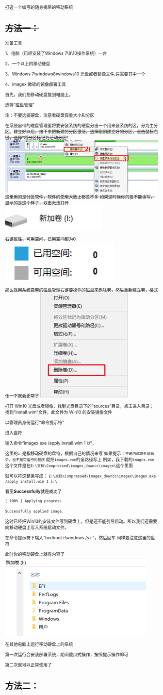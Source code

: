 打造一个编写的随身携带的移动系统
<!--more-->



# ~~方法一：~~

准备工具

1、电脑（已经安装了Windows 7\8\10操作系统）一台

2、一个以上的移动硬盘

3、Windows 7\windows8\windows10 光盘或者镜像文件,只需要其中一个

4、imagex 微软的镜像部署工具

首先，我们把移动硬盘接到电脑上。

选择“磁盘管理”

注：不要选错硬盘，注意看硬盘容量大小和分区

在系统自带的磁盘管理里将要安装系统的硬盘分出一个用来装系统的区，分为主分区。~~建立好以后，接下来把新建的分区激活。选择刚刚建立好的分区，点击鼠标右键，选择“将分区标记为活动分区”~~
![建立分区](https://raw.githubusercontent.com/zzzhbr/notebook-image/master/notebook/2019/09/16/1568611225309-1568611225347.png)
~~这里用的是分区软件，软件的使用大致上都差不多
如果这时候你的盘不能读写，显示的是这个样子，双击无法打开~~
![无容量大小](https://raw.githubusercontent.com/zzzhbr/notebook-image/master/notebook/2019/09/16/1568612506917-1568612506918.png)

~~右键属性，可用空间，已用空间都为0~~
![属性为0](https://raw.githubusercontent.com/zzzhbr/notebook-image/master/notebook/2019/09/16/1568612648859-1568612648861.png)

~~那么就用系统自带的磁盘管理右键要操作的磁盘来删除卷，然后重新建立卷，格式化一下就会正常了~~
![删除卷](https://raw.githubusercontent.com/zzzhbr/notebook-image/master/notebook/2019/09/16/1568612731888-1568612731892.png)

打开 Win10 光盘或者镜像，找到光盘目录下的“sources”目录，点击进入目录；找到“install.wim”文件，此文件为 Win10 的安装镜像文件

以管理员身份运行“命令提示符”

进入盘符

输入命令“imagex.exe /apply install.wim 1 i:\”，

这里的`i:`是指移动硬盘的盘符，根据自己的情况来写
如果提示：`不是内部或外部命令，也不是可运行的程序` 就把`imagex.exe`的全路径写上
例如，我下载的`imagex.exe`这个文件是在`E:\文档\Compressed\imagex_downcc\imagex\`这个里面

就可以将这整条写成：
`E:\文档\Compressed\imagex_downcc\imagex\imagex.exe /apply install.wim 1 i:\`


看见**Successfully**就是成功了
```cmd
[ 100% ] Applying progress

Successfully applied image.
```

这时已经把Win10的安装文件写到硬盘上，但是还不能引导启动。所以我们还需要向移动硬盘上写入系统启动文件。

在命令提示符下输入“bcdboot <font color=red>i</font>:\windows /s <font color=red>i</font>:”，然后回车
同样要注意这里的盘符

此时你的移动硬盘上就有内容了
![移动硬盘里的内容](https://raw.githubusercontent.com/zzzhbr/notebook-image/master/notebook/2019/09/16/1568613248723-1568613248725.png)


在其他电脑上运行移动硬盘上的系统

第一次运行会安装部署系统，期间傻瓜式操作，按照提示操作即可

第二次就可以正常使用了


# 方法二：


